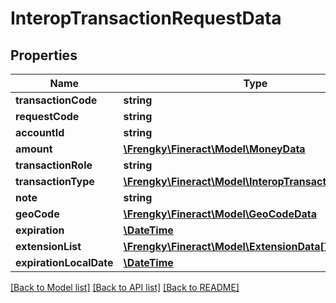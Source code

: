 # InteropTransactionRequestData

## Properties
Name | Type | Description | Notes
------------ | ------------- | ------------- | -------------
**transactionCode** | **string** |  | 
**requestCode** | **string** |  | [optional] 
**accountId** | **string** |  | 
**amount** | [**\Frengky\Fineract\Model\MoneyData**](MoneyData.md) |  | 
**transactionRole** | **string** |  | 
**transactionType** | [**\Frengky\Fineract\Model\InteropTransactionTypeData**](InteropTransactionTypeData.md) |  | [optional] 
**note** | **string** |  | [optional] 
**geoCode** | [**\Frengky\Fineract\Model\GeoCodeData**](GeoCodeData.md) |  | [optional] 
**expiration** | [**\DateTime**](\DateTime.md) |  | [optional] 
**extensionList** | [**\Frengky\Fineract\Model\ExtensionData[]**](ExtensionData.md) |  | [optional] 
**expirationLocalDate** | [**\DateTime**](\DateTime.md) |  | [optional] 

[[Back to Model list]](../../README.md#documentation-for-models) [[Back to API list]](../../README.md#documentation-for-api-endpoints) [[Back to README]](../../README.md)


